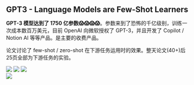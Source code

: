 # GPT3 - Language Models are Few-Shot Learners

<b>GPT-3 模型达到了 1750 亿参数😱😱😱😱</b>。参数来到了恐怖的千亿级别，训练一次成本数百万美元，目前 OpenAI 向微软授权了 GPT-3，并且开发了 Copilot / Notion AI 等等产品。是主要的收费产品。

论文讨论了 few-shot / zero-shot 在下游任务运用时的效果。整天论文(40+)后25页全部为下游任务的实验。

<Transform :scale="0.9">
<div grid="~ cols-2 gap-2">
<div grid="~ cols-2 gap-0">
<img src="/gpt3-qa.jpg" w="100%" h="~"/>
<img src="/gpt3-qa2.jpg" w="100%" h="~"/>
<img src="/articles.jpg" w="100%" h="~"/>

</div>
<div>
<img src="/gpt3.jpg" w="100%" h="~"/>
</div>
</div>
</Transform>


<!-- 
总结下 GPT-1 和 Bert 做的是一个大规模无监督模型，之后在下游任务有监督finetune获得一个比较好的模型。
而GPT-2直接采用扩大参数、数据量做下游任务的 zero-shot，并且取得了能够和无监督+有监督finetune相媲美的效果。
GPT-3则没有2那么激进重新回到了做 few-shot ，重新给下游任务一些样本。

GPT-3 模型达到了 1750 亿参数。GPT3在下游任务运用时候不用任何的微调/不需要梯度/不需要算任何参数更新。
其次，在论文3.9.4节，GPT产生的文章甚至能够生成不错的效果，在 

-->

<style>
h1 {
  font-size: 21px !important;
}
</style>

